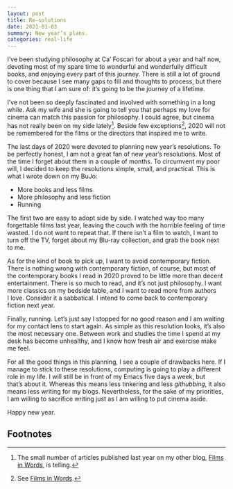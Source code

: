 ```yaml
---
layout: post
title: Re-solutions
date: 2021-01-03
summary: New year’s plans.
categories: real-life
---
```


I’ve been studying philosophy at Ca’ Foscari for about a year and half now,
devoting most of my spare time to wonderful and wonderfully difficult books, and
enjoying every part of this journey. There is still a lot of ground to cover
because I see many gaps to fill and thoughts to process, but there is one thing
that I am sure of: it’s going to be the journey of a lifetime.

I’ve not been so deeply fascinated and involved with something in a long while.
Ask my wife and she is going to tell you that perhaps my love for cinema can
match this passion for philosophy. I could agree, but cinema has not really been
on my side lately[^1]. Beside few exceptions[^2], 2020 will not be remembered for the
films or the directors that inspired me to write.

The last days of 2020 were devoted to planning new year’s resolutions. To be
perfectly honest, I am not a great fan of new year’s resolutions. Most of the
time I forget about them in a couple of months. To circumvent my poor will,
I decided to keep the resolutions simple, small, and practical. This is what
I wrote down on my BuJo:

- More books and less films
- More philosophy and less fiction
- Running

The first two are easy to adopt side by side. I watched way too many forgettable
films last year, leaving the couch with the horrible feeling of time wasted.
I do not want to repeat that. If there isn’t a film to watch, I want to turn off
the TV, forget about my Blu-ray collection, and grab the book next to me.

As for the kind of book to pick up, I want to avoid contemporary fiction. There
is nothing wrong with contemporary fiction, of course, but most of the
contemporary books I read in 2020 proved to be little more than decent
entertainment. There is so much to read, and it’s not just philosophy. I want
more classics on my bedside table, and I want to read more from authors I love.
Consider it a sabbatical. I intend to come back to contemporary fiction next
year.

Finally, running. Let’s just say I stopped for no good reason and I am waiting
for my contact lens to start again. As simple as this resolution looks,
it’s also the most necessary one. Between work and studies the time I spend at
my desk has become unhealthy, and I know how fresh air and exercise make me
feel.

For all the good things in this planning, I see a couple of drawbacks here. If I
manage to stick to these resolutions, computing is going to play a different
role in my life. I will still be in front of my Emacs five days a week, but
that’s about it. Whereas this means less tinkering and less *githubbing*, it also
means less writing for my blogs. Nevertheless, for the sake of my priorities,
I am willing to sacrifice writing just as I am willing to put cinema aside.

Happy new year.

## Footnotes

[^1]: The small number of articles published last year on my other blog, [Films in
    Words](https://www.filmsinwords.eu/), is telling.

[^2]: See [Films in Words](https://www.filmsinwords.eu/).
